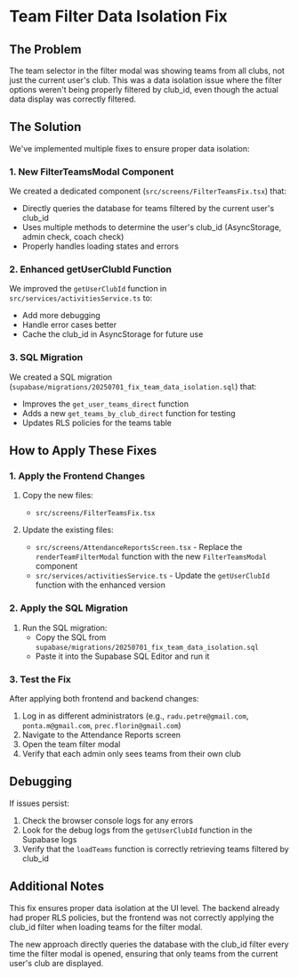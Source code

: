 # Team Filter Data Isolation Fix

## The Problem

The team selector in the filter modal was showing teams from all clubs, not just the current user's club. This was a data isolation issue where the filter options weren't being properly filtered by club_id, even though the actual data display was correctly filtered.

## The Solution

We've implemented multiple fixes to ensure proper data isolation:

### 1. New FilterTeamsModal Component

We created a dedicated component (`src/screens/FilterTeamsFix.tsx`) that:
- Directly queries the database for teams filtered by the current user's club_id
- Uses multiple methods to determine the user's club_id (AsyncStorage, admin check, coach check)
- Properly handles loading states and errors

### 2. Enhanced getUserClubId Function

We improved the `getUserClubId` function in `src/services/activitiesService.ts` to:
- Add more debugging
- Handle error cases better
- Cache the club_id in AsyncStorage for future use

### 3. SQL Migration

We created a SQL migration (`supabase/migrations/20250701_fix_team_data_isolation.sql`) that:
- Improves the `get_user_teams_direct` function
- Adds a new `get_teams_by_club_direct` function for testing
- Updates RLS policies for the teams table

## How to Apply These Fixes

### 1. Apply the Frontend Changes

1. Copy the new files:
   - `src/screens/FilterTeamsFix.tsx`

2. Update the existing files:
   - `src/screens/AttendanceReportsScreen.tsx` - Replace the `renderTeamFilterModal` function with the new `FilterTeamsModal` component
   - `src/services/activitiesService.ts` - Update the `getUserClubId` function with the enhanced version

### 2. Apply the SQL Migration

1. Run the SQL migration:
   - Copy the SQL from `supabase/migrations/20250701_fix_team_data_isolation.sql`
   - Paste it into the Supabase SQL Editor and run it

### 3. Test the Fix

After applying both frontend and backend changes:

1. Log in as different administrators (e.g., `radu.petre@gmail.com`, `ponta.m@gmail.com`, `prec.florin@gmail.com`)
2. Navigate to the Attendance Reports screen
3. Open the team filter modal
4. Verify that each admin only sees teams from their own club

## Debugging

If issues persist:

1. Check the browser console logs for any errors
2. Look for the debug logs from the `getUserClubId` function in the Supabase logs
3. Verify that the `loadTeams` function is correctly retrieving teams filtered by club_id

## Additional Notes

This fix ensures proper data isolation at the UI level. The backend already had proper RLS policies, but the frontend was not correctly applying the club_id filter when loading teams for the filter modal.

The new approach directly queries the database with the club_id filter every time the filter modal is opened, ensuring that only teams from the current user's club are displayed. 